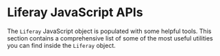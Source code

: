 # Liferay JavaScript APIs [](id=liferay-javascript-apis)

The `Liferay` JavaScript object is populated with some helpful tools. This
section contains a comprehensive list of some of the most useful utilities you
can find inside the `Liferay` object.
